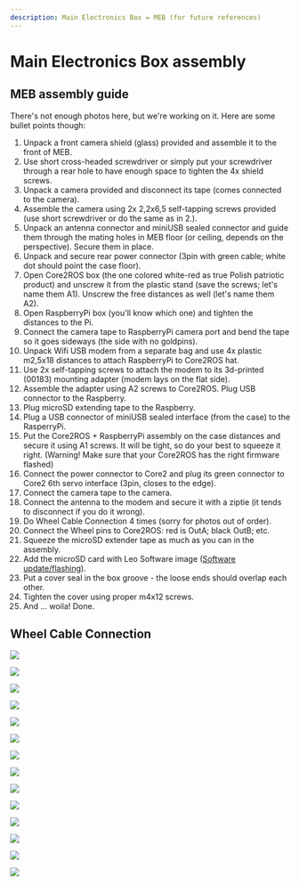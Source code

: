 ```yaml
---
description: Main Electronics Box = MEB (for future references)
---
```


# Main Electronics Box assembly

## MEB assembly guide

There's not enough photos here, but we're working on it. Here are some bullet points though:

1. Unpack a front camera shield \(glass\) provided and assemble it to the front of MEB.
2. Use short cross-headed screwdriver or simply put your screwdriver through a rear hole to have enough space to tighten the 4x shield screws.
3. Unpack a camera provided and disconnect its tape \(comes connected to the camera\).
4. Assemble the camera using 2x 2,2x6,5 self-tapping screws provided \(use short screwdriver or do the same as in 2.\).
5. Unpack an antenna connector and miniUSB sealed connector and guide them through the mating holes in MEB floor \(or ceiling, depends on the perspective\). Secure them in place.
6. Unpack and secure rear power connector \(3pin with green cable; white dot should point the case floor\).
7. Open Core2ROS box \(the one colored white-red as true Polish patriotic product\) and unscrew it from the plastic stand \(save the screws; let's name them A1\). Unscrew the free distances as well \(let's name them A2\).
8. Open RaspberryPi box \(you'll know which one\) and tighten the distances to the Pi.
9. Connect the camera tape to RaspberryPi camera port and bend the tape so it goes sideways \(the side with no goldpins\).
10. Unpack Wifi USB modem from a separate bag and use 4x plastic m2,5x18 distances to attach RaspberryPi to Core2ROS hat.
11. Use 2x self-tapping screws to attach the modem to its 3d-printed \(00183\) mounting adapter \(modem lays on the flat side\).
12. Assemble the adapter using A2 screws to Core2ROS. Plug USB connector to the Raspberry.
13. Plug microSD extending tape to the Raspberry.
14. Plug a USB connector of miniUSB sealed interface \(from the case\) to the RasperryPi.
15. Put the Core2ROS + RaspberryPi assembly on the case distances and secure it using A1 screws. It will be tight, so do your best to squeeze it right. \(Warning! Make sure that your Core2ROS has the right firmware flashed\)
16. Connect the power connector to Core2 and plug its green connector to Core2 6th servo interface \(3pin, closes to the edge\).
17. Connect the camera tape to the camera.
18. Connect the antenna to the modem and secure it with a ziptie \(it tends to disconnect if you do it wrong\).
19. Do Wheel Cable Connection 4 times \(sorry for photos out of order\).
20. Connect the Wheel pins to Core2ROS: red is OutA; black OutB; etc.
21. Squeeze the microSD extender tape as much as you can in the assembly.
22. Add the microSD card with Leo Software image \([Software update/flashing](../manuals/software-update-flashing.md)\).
23. Put a cover seal in the box groove - the loose ends should overlap each other.
24. Tighten the cover using proper m4x12 screws.
25. And ... woila! Done.

## Wheel Cable Connection

![](../.gitbook/assets/img_20190515_134256.jpg)

![](../.gitbook/assets/img_20190515_134314.jpg)

![](../.gitbook/assets/img_20190515_134357.jpg)

![](../.gitbook/assets/img_20190515_134414.jpg)

![](../.gitbook/assets/img_20190515_134424.jpg)

![](../.gitbook/assets/img_20190515_134437.jpg)

![](../.gitbook/assets/img_20190515_134455.jpg)

![](../.gitbook/assets/img_20190515_134546.jpg)

![](../.gitbook/assets/img_20190515_134817.jpg)

![](../.gitbook/assets/img_20190515_134611.jpg)

![](../.gitbook/assets/img_20190515_134614.jpg)

![](../.gitbook/assets/img_20190515_134624.jpg)

![](../.gitbook/assets/img_20190515_134701.jpg)

![](../.gitbook/assets/img_20190515_134735.jpg)




